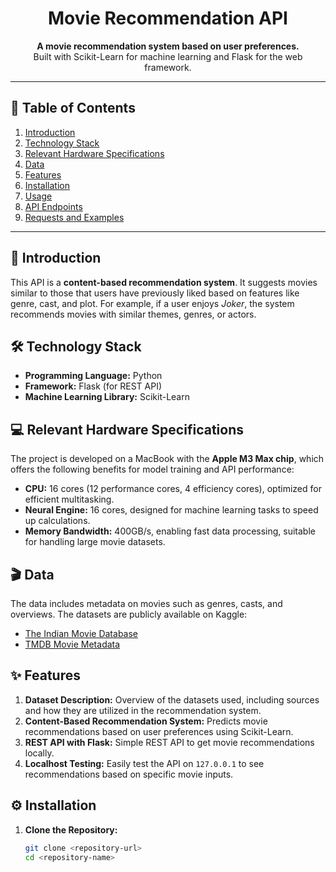 <h1 align="center">Movie Recommendation API</h1>

<p align="center">
  <b>A movie recommendation system based on user preferences.</b><br>
  Built with Scikit-Learn for machine learning and Flask for the web framework.
</p>

---

## 📝 Table of Contents
1. [Introduction](#introduction)
2. [Technology Stack](#technology-stack)
3. [Relevant Hardware Specifications](#relevant-hardware-specifications)
4. [Data](#data)
5. [Features](#features)
6. [Installation](#installation)
7. [Usage](#usage)
8. [API Endpoints](#api-endpoints)
9. [Requests and Examples](#requests-and-examples)

---

## 📖 Introduction

This API is a **content-based recommendation system**. It suggests movies similar to those that users have previously liked based on features like genre, cast, and plot. For example, if a user enjoys *Joker*, the system recommends movies with similar themes, genres, or actors.

## 🛠 Technology Stack

- **Programming Language:** Python
- **Framework:** Flask (for REST API)
- **Machine Learning Library:** Scikit-Learn

## 💻 Relevant Hardware Specifications

The project is developed on a MacBook with the **Apple M3 Max chip**, which offers the following benefits for model training and API performance:

- **CPU:** 16 cores (12 performance cores, 4 efficiency cores), optimized for efficient multitasking.
- **Neural Engine:** 16 cores, designed for machine learning tasks to speed up calculations.
- **Memory Bandwidth:** 400GB/s, enabling fast data processing, suitable for handling large movie datasets.

## 🎬 Data

The data includes metadata on movies such as genres, casts, and overviews. The datasets are publicly available on Kaggle:

- [The Indian Movie Database](https://www.kaggle.com/datasets/pncnmnp/the-indian-movie-database)
- [TMDB Movie Metadata](https://www.kaggle.com/datasets/tmdb/tmdb-movie-metadata)

## ✨ Features

1. **Dataset Description:** Overview of the datasets used, including sources and how they are utilized in the recommendation system.
2. **Content-Based Recommendation System:** Predicts movie recommendations based on user preferences using Scikit-Learn.
3. **REST API with Flask:** Simple REST API to get movie recommendations locally.
4. **Localhost Testing:** Easily test the API on `127.0.0.1` to see recommendations based on specific movie inputs.

## ⚙️ Installation

1. **Clone the Repository:**
   ```bash
   git clone <repository-url>
   cd <repository-name>
